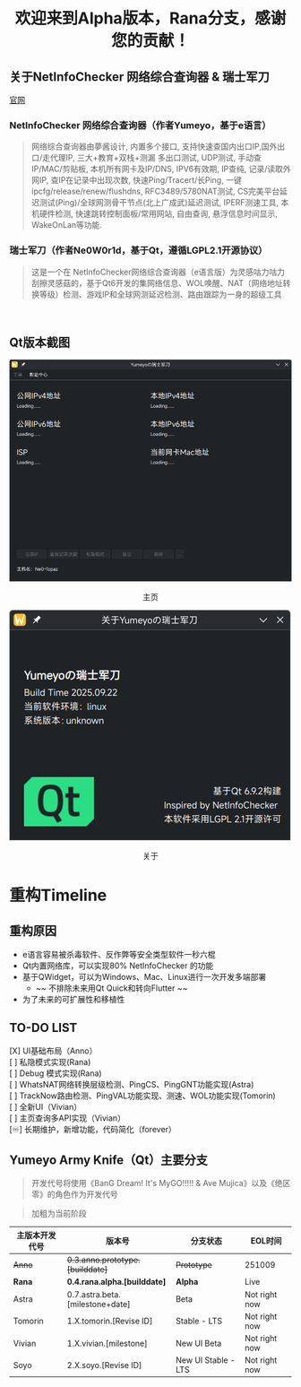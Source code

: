 # <center> 欢迎来到Alpha版本，Rana分支，感谢您的贡献！</center>

## 关于NetInfoChecker 网络综合查询器 & 瑞士军刀
[官网](https://armyknife.ne0w0r1d.top)<br>


### NetInfoChecker 网络综合查询器（作者Yumeyo，基于e语言）
> 网络综合查询器由夢酱设计, 内置多个接口, 支持快速查国内出口IP,国外出口/走代理IP, 三大+教育+双栈+测漏 多出口测试, UDP测试, 手动查IP/MAC/剪贴板, 本机所有网卡及IP/DNS, IPV6有效期, IP查纯, 记录/读取外网IP, 查IP在记录中出现次数, 快速Ping/Tracert/长Ping, 一键ipcfg/release/renew/flushdns, RFC3489/5780NAT测试, CS完美平台延迟测试(Ping)/全球网测骨干节点(北上广成武)延迟测试, IPERF测速工具, 本机硬件检测, 快速跳转控制面板/常用网站, 自由查询, 悬浮信息时间显示, WakeOnLan等功能.
### 瑞士军刀（作者Ne0W0r1d，基于Qt，遵循LGPL2.1开源协议）
> 这是一个在 NetInfoChecker网络综合查询器（e语言版）为灵感咕力咕力刮擦灵感菇的，基于Qt6开发的集网络信息、WOL唤醒、NAT（网络地址转换等级）检测、游戏IP和全球网测延迟检测、路由跟踪为一身的超级工具<br>
<br>

## Qt版本截图
![Home](git_img/mainsc.png)<br>
<center>主页</center>

![About](git_img/aboutsc.png)<br>
<center>关于</center>

# 重构Timeline
## 重构原因
- e语言容易被杀毒软件、反作弊等安全类型软件一秒六棍
- Qt内置网络库，可以实现80% NetInfoChecker 的功能
- 基于QWidget，可以为Windows、Mac、Linux进行一次开发多端部署
    - ~~ 不排除未来用Qt Quick和转向Flutter ~~
- 为了未来的可扩展性和移植性

## TO-DO LIST
[X] UI基础布局（Anno）<br>
[ ] 私隐模式实现(Rana)<br>
[ ] Debug 模式实现(Rana)<br>
[ ] WhatsNAT网络转换层级检测、PingCS、PingGNT功能实现(Astra)<br>
[ ] TrackNow路由检测、PingVAL功能实现、测速、WOL功能实现(Tomorin)<br>
[ ] 全新UI（Vivian）<br>
[ ] 主页查询多API实现（Vivian）<br> 
[♾️] 长期维护，新增功能，代码简化（forever）

## Yumeyo Army Knife（Qt）主要分支
> 开发代号将使用《BanG Dream! It's MyGO!!!!! & Ave Mujica》以及《绝区零》的角色作为开发代号<br>

> 加粗为当前阶段

| 主版本开发代号 | 版本号 | 分支状态 | EOL时间 |
| ----- | ----- | ----- | ----- |
| ~~Anno~~ | ~~0.3.anno.prototype.[builddate]~~ | ~~Prototype~~ | 251009 |
| **Rana** | **0.4.rana.alpha.[builddate]** | **Alpha** | Live |
| Astra | 0.7.astra.beta.[milestone+date] | Beta | Not right now |
| Tomorin | 1.X.tomorin.[Revise ID] | Stable - LTS | Not right now |
| Vivian | 1.X.vivian.[milestone] | New UI Beta | Not right now |
| Soyo | 2.X.soyo.[Revise ID] | New UI Stable - LTS | Not right now |

